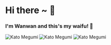 <h1>Hi there ~ 👋</h1>

<h3>I'm Wanwan and this's my waifu! 💖</h3>

<div>
    <img src="https://i.pinimg.com/564x/2d/30/e4/2d30e43269bfc6155ee00fb31763ef15.jpg" alt="Kato Megumi">
    <img src="https://i.pinimg.com/564x/82/87/56/828756a964bfae85e7a12ba53cad9b8b.jpg" alt="Kato Megumi">
    <img src="https://i.pinimg.com/564x/04/0a/3f/040a3f5585d37dadf274e3b0a02638c1.jpg" alt="Kato Megumi">
</div>
